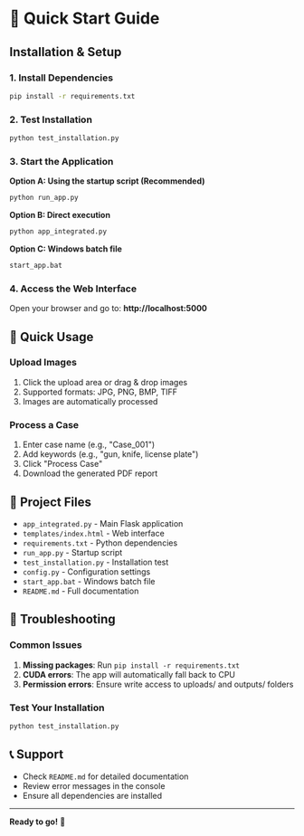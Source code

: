 # 🚀 Quick Start Guide

## Installation & Setup

### 1. Install Dependencies
```bash
pip install -r requirements.txt
```

### 2. Test Installation
```bash
python test_installation.py
```

### 3. Start the Application

**Option A: Using the startup script (Recommended)**
```bash
python run_app.py
```

**Option B: Direct execution**
```bash
python app_integrated.py
```

**Option C: Windows batch file**
```bash
start_app.bat
```

### 4. Access the Web Interface
Open your browser and go to: **http://localhost:5000**

## 🎯 Quick Usage

### Upload Images
1. Click the upload area or drag & drop images
2. Supported formats: JPG, PNG, BMP, TIFF
3. Images are automatically processed

### Process a Case
1. Enter case name (e.g., "Case_001")
2. Add keywords (e.g., "gun, knife, license plate")
3. Click "Process Case"
4. Download the generated PDF report

## 📁 Project Files

- `app_integrated.py` - Main Flask application
- `templates/index.html` - Web interface
- `requirements.txt` - Python dependencies
- `run_app.py` - Startup script
- `test_installation.py` - Installation test
- `config.py` - Configuration settings
- `start_app.bat` - Windows batch file
- `README.md` - Full documentation

## 🔧 Troubleshooting

### Common Issues
1. **Missing packages**: Run `pip install -r requirements.txt`
2. **CUDA errors**: The app will automatically fall back to CPU
3. **Permission errors**: Ensure write access to uploads/ and outputs/ folders

### Test Your Installation
```bash
python test_installation.py
```

## 📞 Support
- Check `README.md` for detailed documentation
- Review error messages in the console
- Ensure all dependencies are installed

---
**Ready to go!** 🎉
